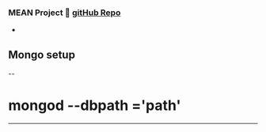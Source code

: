 ### MEAN Project 🔣 [gitHub Repo][gitrepo]

-

## Mongo setup

--

# mongod --dbpath ='path'

---

[gitrepo]: https://github.com/msraosuryawanshi/meanproj
